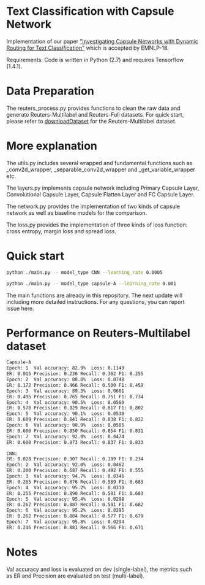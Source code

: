 # Text Classification with Capsule Network
Implementation of our paper 
["Investigating Capsule Networks with Dynamic Routing for Text Classification"](https://arxiv.org/pdf/1804.00538.pdf) which is accepted by EMNLP-18.

Requirements: Code is written in Python (2.7) and requires Tensorflow (1.4.1).

# Data Preparation
The reuters_process.py provides functions to clean the raw data and generate Reuters-Multilabel and Reuters-Full datasets. For quick start, please refer to [downloadDataset](https://drive.google.com/open?id=1a4rB6B1FDf7epZZlwXIppaSA7Nr8wSpt) for the Reuters-Multilabel dataset.

# More explanation 
The utils.py includes several wrapped and fundamental functions such as _conv2d_wrapper, _separable_conv2d_wrapper and _get_variable_wrapper etc.

The layers.py implements capsule network including Primary Capsule Layer, Convolutional Capsule Layer, Capsule Flatten Layer and FC Capsule Layer.

The network.py provides the implementation of two kinds of capsule network as well as baseline models for the comparison.

The loss.py provides the implementation of three kinds of loss function: cross entropy, margin loss and spread loss.

# Quick start

```bash
python ./main.py -- model_type CNN --learning_rate 0.0005

python ./main.py -- model_type capsule-A --learning_rate 0.001
```

The main functions are already in this repository. The next update will including more detailed instructions. For any questions, you can report issue here.

# Performance on Reuters-Multilabel dataset

```bash
Capsule-A
Epoch: 1  Val accuracy: 82.9%  Loss: 0.1149
ER: 0.015 Precision: 0.236 Recall: 0.362 F1: 0.255
Epoch: 2  Val accuracy: 88.8%  Loss: 0.0748
ER: 0.172 Precision: 0.466 Recall: 0.500 F1: 0.459
Epoch: 3  Val accuracy: 89.3%  Loss: 0.0601
ER: 0.495 Precision: 0.765 Recall: 0.751 F1: 0.734
Epoch: 4  Val accuracy: 90.5%  Loss: 0.0560
ER: 0.578 Precision: 0.829 Recall: 0.817 F1: 0.802
Epoch: 5  Val accuracy: 90.1%  Loss: 0.0530
ER: 0.609 Precision: 0.841 Recall: 0.838 F1: 0.822
Epoch: 6  Val accuracy: 90.9%  Loss: 0.0505
ER: 0.600 Precision: 0.850 Recall: 0.854 F1: 0.831
Epoch: 7  Val accuracy: 92.0%  Loss: 0.0474
ER: 0.600 Precision: 0.873 Recall: 0.837 F1: 0.833

CNN:
ER: 0.028 Precision: 0.307 Recall: 0.199 F1: 0.234
Epoch: 2  Val accuracy: 92.0%  Loss: 0.0462
ER: 0.200 Precision: 0.687 Recall: 0.492 F1: 0.555
Epoch: 3  Val accuracy: 94.7%  Loss: 0.0346
ER: 0.265 Precision: 0.876 Recall: 0.589 F1: 0.683
Epoch: 4  Val accuracy: 95.2%  Loss: 0.0310
ER: 0.255 Precision: 0.890 Recall: 0.581 F1: 0.683
Epoch: 5  Val accuracy: 95.4%  Loss: 0.0298
ER: 0.262 Precision: 0.887 Recall: 0.581 F1: 0.682
Epoch: 6  Val accuracy: 95.2%  Loss: 0.0295
ER: 0.262 Precision: 0.884 Recall: 0.577 F1: 0.679
Epoch: 7  Val accuracy: 95.8%  Loss: 0.0294
ER: 0.246 Precision: 0.881 Recall: 0.566 F1: 0.671
```

# Notes
Val accuracy and loss is evaluated on dev (single-label), the metrics such as ER and Precision are evaluated on test (multi-label).
